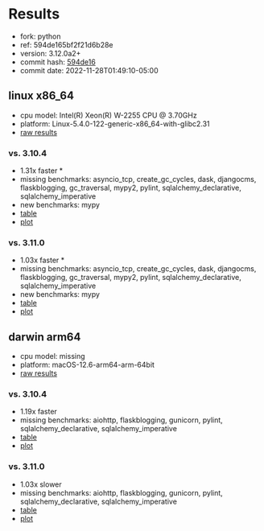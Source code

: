 # Results

- fork: python
- ref: 594de165bf2f21d6b28e
- version: 3.12.0a2+
- commit hash: [594de16](https://github.com/python/cpython/commit/594de16)
- commit date: 2022-11-28T01:49:10-05:00

## linux x86_64

- cpu model: Intel(R) Xeon(R) W-2255 CPU @ 3.70GHz
- platform: Linux-5.4.0-122-generic-x86_64-with-glibc2.31
- [raw results](bm-20221128-linux-x86_64-python-594de165bf2f21d6b28e-3.12.0a2%2B-594de16.json)

### vs. 3.10.4

- 1.31x faster \*
- missing benchmarks: asyncio_tcp, create_gc_cycles, dask, djangocms, flaskblogging, gc_traversal, mypy2, pylint, sqlalchemy_declarative, sqlalchemy_imperative
- new benchmarks: mypy
- [table](bm-20221128-linux-x86_64-python-594de165bf2f21d6b28e-3.12.0a2%2B-594de16-vs-3.10.4.md)
- [plot](bm-20221128-linux-x86_64-python-594de165bf2f21d6b28e-3.12.0a2%2B-594de16-vs-3.10.4.png)

### vs. 3.11.0

- 1.03x faster \*
- missing benchmarks: asyncio_tcp, create_gc_cycles, dask, djangocms, flaskblogging, gc_traversal, mypy2, pylint, sqlalchemy_declarative, sqlalchemy_imperative
- new benchmarks: mypy
- [table](bm-20221128-linux-x86_64-python-594de165bf2f21d6b28e-3.12.0a2%2B-594de16-vs-3.11.0.md)
- [plot](bm-20221128-linux-x86_64-python-594de165bf2f21d6b28e-3.12.0a2%2B-594de16-vs-3.11.0.png)

## darwin arm64

- cpu model: missing
- platform: macOS-12.6-arm64-arm-64bit
- [raw results](bm-20221128-darwin-arm64-python-594de165bf2f21d6b28e-3.12.0a2%2B-594de16.json)

### vs. 3.10.4

- 1.19x faster
- missing benchmarks: aiohttp, flaskblogging, gunicorn, pylint, sqlalchemy_declarative, sqlalchemy_imperative
- [table](bm-20221128-darwin-arm64-python-594de165bf2f21d6b28e-3.12.0a2%2B-594de16-vs-3.10.4.md)
- [plot](bm-20221128-darwin-arm64-python-594de165bf2f21d6b28e-3.12.0a2%2B-594de16-vs-3.10.4.png)

### vs. 3.11.0

- 1.03x slower
- missing benchmarks: aiohttp, flaskblogging, gunicorn, pylint, sqlalchemy_declarative, sqlalchemy_imperative
- [table](bm-20221128-darwin-arm64-python-594de165bf2f21d6b28e-3.12.0a2%2B-594de16-vs-3.11.0.md)
- [plot](bm-20221128-darwin-arm64-python-594de165bf2f21d6b28e-3.12.0a2%2B-594de16-vs-3.11.0.png)

